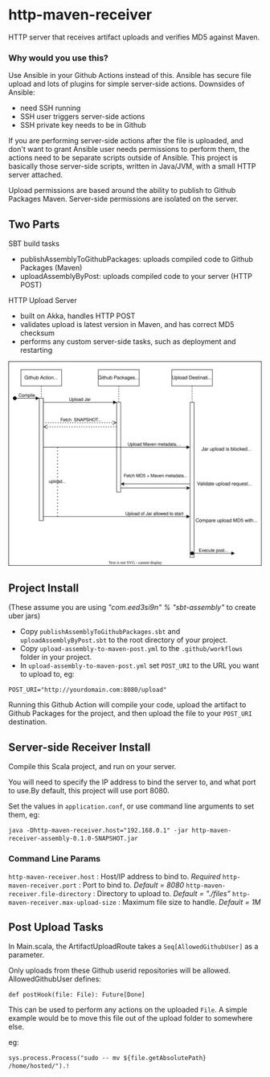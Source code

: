 # http-maven-receiver
HTTP server that receives artifact uploads and verifies MD5 against Maven.

### Why would you use this?

Use Ansible in your Github Actions instead of this. Ansible has secure file upload and lots of plugins for simple server-side actions.
Downsides of Ansible:
- need SSH running
- SSH user triggers server-side actions
- SSH private key needs to be in Github

If you are performing server-side actions after the file is uploaded, and don't want to grant Ansible user needs permissions to perform them, the actions need to be separate scripts outside of Ansible.  This project is basically those server-side scripts, written in Java/JVM, with a small HTTP server attached.

Upload permissions are based around the ability to publish to Github Packages Maven.  Server-side permissions are isolated on the server.

## Two Parts

SBT build tasks
- publishAssemblyToGithubPackages: uploads compiled code to Github Packages (Maven)
- uploadAssemblyByPost: uploads compiled code to your server (HTTP POST)

HTTP Upload Server
- built on Akka, handles HTTP POST
- validates upload is latest version in Maven, and has correct MD5 checksum
- performs any custom server-side tasks, such as deployment and restarting

![Request Flow](./requests.drawio.svg)

## Project Install

(These assume you are using _"com.eed3si9n" % "sbt-assembly"_ to create uber jars)

- Copy `publishAssemblyToGithubPackages.sbt` and `uploadAssemblyByPost.sbt` to the root directory of your project.
- Copy `upload-assembly-to-maven-post.yml` to the `.github/workflows` folder in your project.
- In `upload-assembly-to-maven-post.yml` set `POST_URI` to the URL you want to upload to, eg:
```
POST_URI="http://yourdomain.com:8080/upload"
```

Running this Github Action will compile your code, upload the artifact to Github Packages for the project, and then upload the file to your `POST_URI` destination.

## Server-side Receiver Install

Compile this Scala project, and run on your server. 

You will need to specify the IP address to bind the server to, and what port to use.By default, this project will use port 8080.

Set the values in `application.conf`, or use command line arguments to set them, eg:
```
java -Dhttp-maven-receiver.host="192.168.0.1" -jar http-maven-receiver-assembly-0.1.0-SNAPSHOT.jar
```

### Command Line Params

`http-maven-receiver.host` : Host/IP address to bind to.  _Required_
`http-maven-receiver.port` : Port to bind to. _Default = 8080_
`http-maven-receiver.file-directory` : Directory to upload to. _Default = "./files"_
`http-maven-receiver.max-upload-size` : Maximum file size to handle. _Default = 1M_

## Post Upload Tasks

In Main.scala, the ArtifactUploadRoute takes a `Seq[AllowedGithubUser]` as a parameter.

Only uploads from these Github userid repositories will be allowed.  AllowedGithubUser defines:

```
def postHook(file: File): Future[Done]
```

This can be used to perform any actions on the uploaded `File`.
A simple example would be to move this file out of the upload folder to somewhere else.

eg:
```
sys.process.Process("sudo -- mv ${file.getAbsolutePath} /home/hosted/").!
```
